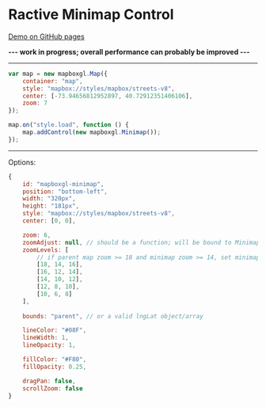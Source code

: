 # Ractive Minimap Control

[Demo on GitHub pages](http://aesqe.github.io/mapboxgl-minimap/)

**--- work in progress; overall performance can probably be improved ---**

---

```javascript
var map = new mapboxgl.Map({
	container: "map",
	style: "mapbox://styles/mapbox/streets-v8",
	center: [-73.94656812952897, 40.72912351406106],
	zoom: 7
});

map.on("style.load", function () {
	map.addControl(new mapboxgl.Minimap());
});
```

---

Options:

```javascript
{
	id: "mapboxgl-minimap",
	position: "bottom-left",
	width: "320px",
	height: "181px",
	style: "mapbox://styles/mapbox/streets-v8",
	center: [0, 0],

	zoom: 6,
	zoomAdjust: null, // should be a function; will be bound to Minimap
	zoomLevels: [
		// if parent map zoom >= 18 and minimap zoom >= 14, set minimap zoom to 16
		[18, 14, 16],
		[16, 12, 14],
		[14, 10, 12],
		[12, 8, 10],
		[10, 6, 8]
	],
	
	bounds: "parent", // or a valid lngLat object/array

	lineColor: "#08F",
	lineWidth: 1,
	lineOpacity: 1,

	fillColor: "#F80",
	fillOpacity: 0.25,

	dragPan: false,
	scrollZoom: false
}
```
